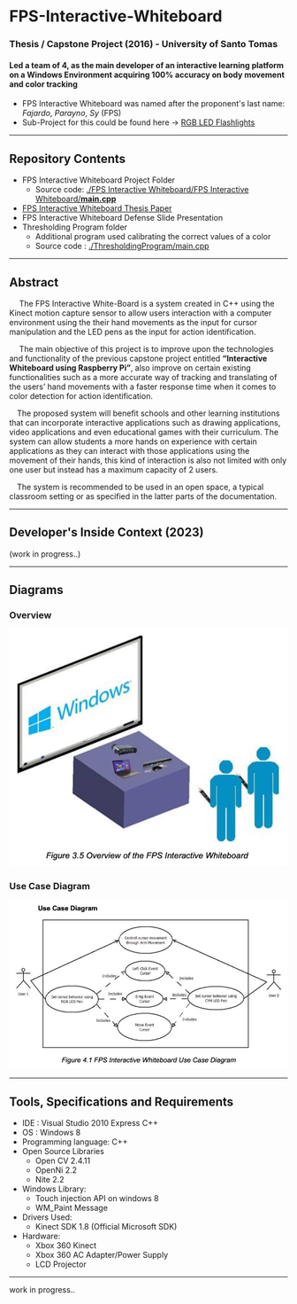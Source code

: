 # FPS-Interactive-Whiteboard
### Thesis / Capstone Project (2016) - University of Santo Tomas
#### Led a team of 4, as the main developer of an interactive learning platform on a Windows Environment acquiring 100% accuracy on body movement and color tracking
* FPS Interactive Whiteboard was named after the  proponent's last name: *Fajardo*, *Parayno*, *Sy* (FPS)
* Sub-Project for this could be found here -> [RGB LED Flashlights](https://github.com/angeloparayno/RGB-LED-Flashlights)
---
## Repository Contents
* FPS Interactive Whiteboard Project Folder
  * Source code: [./FPS Interactive Whiteboard/FPS Interactive Whiteboard/**main.cpp**](https://github.com/angeloparayno/FPS-Interactive-Whiteboard/blob/main/FPS%20Interactive%20Whiteboard/FPS%20Interactive%20Whiteboard/main.cpp)
* [FPS Interactive Whiteboard Thesis Paper](https://github.com/angeloparayno/FPS-Interactive-Whiteboard/blob/main/FPS%20Interactive%20Whiteboard%20(Thesis%20Paper).pdf)
* FPS Interactive Whiteboard Defense Slide Presentation
* Thresholding Program folder
  * Additional program used calibrating the correct values of a color
  * Source code : [./ThresholdingProgram/main.cpp](ThresholdingProgram/main.cpp)
---
## Abstract

&emsp; The FPS Interactive White-Board is a system created in C++ using the Kinect motion capture sensor to allow users interaction with a computer environment using the their hand movements as the input for cursor manipulation and the LED pens as the input for action identification. 

&emsp; The main objective of this project is to improve upon the technologies and functionality of the previous capstone project entitled **“Interactive Whiteboard using Raspberry Pi”**, also improve on certain existing functionalities such as a more accurate way of tracking and translating of the users’ hand movements with a faster response time when it comes to color detection for action identification.

&emsp;The proposed system will benefit schools and other learning institutions that can incorporate interactive applications such as drawing applications, video applications and even educational games with their curriculum. The system can allow students a more hands on experience with certain applications as they can interact with those applications using the movement of their hands, this kind of interaction is also not limited with only one user but instead has a maximum capacity of 2 users.

&emsp;The system is recommended to be used in an open space, a typical classroom setting or as specified in the latter parts of the documentation.

---
## Developer's Inside Context (2023)

(work in progress..)

---
## Diagrams

### Overview
![](https://github.com/angeloparayno/FPS-Interactive-Whiteboard/blob/main/assets/Screen%20Shot%202023-03-27%20at%203.06.38%20PM.png)
### Use Case Diagram
![](https://github.com/angeloparayno/FPS-Interactive-Whiteboard/blob/main/assets/Screen%20Shot%202023-03-27%20at%203.06.06%20PM.png)

---
## Tools, Specifications and Requirements
* IDE : Visual Studio 2010 Express C++
* OS : Windows 8
* Programming language: C++
* Open Source Libraries 
  * Open CV 2.4.11
  * OpenNi 2.2
  * Nite 2.2
* Windows Library: 
  * Touch injection API on windows 8
  * WM_Paint Message
* Drivers Used:
  * Kinect SDK 1.8 (Official Microsoft SDK)
* Hardware:
  * Xbox 360 Kinect
  * Xbox 360 AC Adapter/Power Supply
  * LCD Projector
 
---

work in progress..

